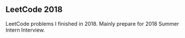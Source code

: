 ## LeetCode 2018

LeetCode problems I finished in 2018. Mainly prepare for 2018 Summer Intern Interview.